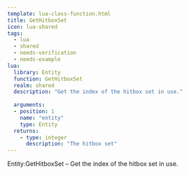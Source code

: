 ```yaml
---
template: lua-class-function.html
title: GetHitboxSet
icon: lua-shared
tags:
  - lua
  - shared
  - needs-verification
  - needs-example
lua:
  library: Entity
  function: GetHitboxSet
  realm: shared
  description: "Get the index of the hitbox set in use."
  
  arguments:
  - position: 1
    name: "entity"
    type: Entity
  returns:
    - type: integer
      description: "The hitbox set"
---
```


<div class="lua__search__keywords">
Entity:GetHitboxSet &#x2013; Get the index of the hitbox set in use.
</div>
